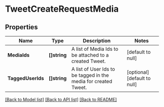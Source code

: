 # TweetCreateRequestMedia

## Properties
Name | Type | Description | Notes
------------ | ------------- | ------------- | -------------
**MediaIds** | **[]string** | A list of Media Ids to be attached to a created Tweet. | [default to null]
**TaggedUserIds** | **[]string** | A list of User Ids to be tagged in the media for created Tweet. | [optional] [default to null]

[[Back to Model list]](../README.md#documentation-for-models) [[Back to API list]](../README.md#documentation-for-api-endpoints) [[Back to README]](../README.md)

